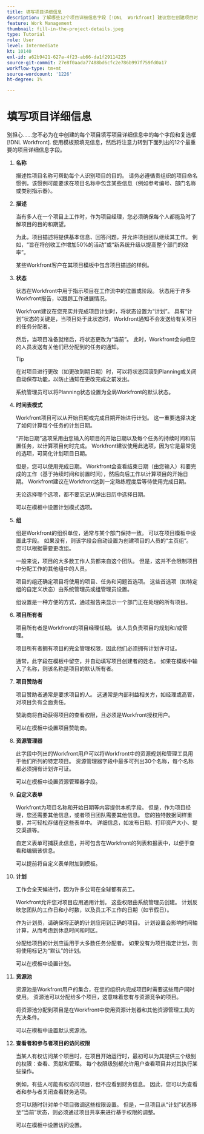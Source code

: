 ```yaml
---
title: 填写项目详细信息
description: 了解哪些12个项目详细信息字段 [!DNL  Workfront] 建议您在创建项目时填写。
feature: Work Management
thumbnail: fill-in-the-project-details.jpeg
type: Tutorial
role: User
level: Intermediate
kt: 10140
exl-id: a62b9421-627a-4f23-ab66-da1f29114225
source-git-commit: 27e8f0aada77488bd6cfc2e786b997f759fd0a17
workflow-type: tm+mt
source-wordcount: '1226'
ht-degree: 1%

---
```


# 填写项目详细信息

别担心……您不必为在中创建的每个项目填写项目详细信息中的每个字段和复选框 [!DNL  Workfront]. 使用模板预填充信息，然后将注意力转到下面列出的12个最重要的项目详细信息字段。

1. **名称**

   描述性项目名称可帮助每个人识别项目的目的。 请务必遵循贵组织的项目命名惯例，该惯例可能要求在项目名称中包含某些信息（例如参考编号、部门名称或类别指示器）。

1. **描述**

   当有多人在一个项目上工作时，作为项目经理，您必须确保每个人都能及时了解项目的目的和期望。

   为此，项目描述将提供基本信息、回答问题，并允许项目团队继续其工作。 例如，“旨在将创收工作增加50%的活动”或“新系统升级以提高整个部门的效率”。

   某些Workfront客户在其项目模板中包含项目描述的样例。

1. **状态**

   状态在Workfront中用于指示项目在工作流中的位置或阶段。 状态用于许多Workfront报告，以跟踪工作进展情况。

   Workfront建议在您充实并完成项目计划时，将状态设置为“计划”。 具有“计划”状态的关键是，当项目处于此状态时，Workfront通知不会发送给有关项目的任务分配者。

   然后，当项目准备就绪后，将状态更改为“当前”。 此时，Workfront会向相应的人员发送有关他们已分配到的任务的通知。

   >[!TIP]
   >
   >  在对项目进行更改（如更改到期日期）时，可以将状态回滚到Planning或关闭自动保存功能，以防止通知在更改完成之前发出。

   系统管理员可以将Planning状态设置为全局Workfront的默认状态。

1. **时间表模式**

   Workfront项目可以从开始日期或完成日期开始进行计划。 这一重要选择决定了如何计算每个任务的计划日期。

   “开始日期”选项采用由您输入的项目的开始日期以及每个任务的持续时间和前置任务，以计算项目何时完成。 Workfront建议使用此选项，因为它是最常见的选项，可简化计划项目日期。

   但是，您可以使用完成日期。 Workfront会查看结束日期（由您输入）和要完成的工作（基于持续时间和前置时间），然后向后工作以计算项目的开始日期。 Workfront建议在Workfront达到一定熟练程度后等待使用完成日期。

   无论选择哪个选项，都不要忘记从弹出日历中选择日期。

   可以在模板中设置计划模式选项。

1. **组**

   组是Workfront的组织单位，通常与某个部门保持一致。 可以在项目模板中设置此字段。 如果没有，则该字段会自动设置为创建项目的人员的“主页组”。 您可以根据需要更改组。

   一般来说，项目的大多数工作人员都来自这个团队。 但是，这并不会限制项目中分配工作的其他组中的人员。

   项目的组还确定项目将使用的项目、任务和问题首选项。 这些首选项（如特定组的自定义状态）由系统管理员或组管理员设置。

   组设置是一种方便的方式，通过报告来显示一个部门正在处理的所有项目。

1. **项目所有者**

   项目所有者是Workfront的项目经理任期。 该人员负责项目的规划和/或管理。

   项目所有者拥有项目的完全管理权限，因此他们必须拥有计划许可证。

   通常，此字段在模板中留空，并自动填写项目创建者的姓名。 如果在模板中输入了名称，则该名称是项目的默认所有者。

1. **项目赞助者**

   项目赞助者通常是要求项目的人。 这通常是内部利益相关方，如经理或高管，对项目负有全面责任。

   赞助商将自动获得项目的查看权限，且必须是Workfront授权用户。

   可以在模板中设置项目赞助商。

1. **资源管理器**

   此字段中列出的Workfront用户可以将Workfront中的资源规划和管理工具用于他们所列的特定项目。 资源管理器字段中最多可列出30个名称，每个名称都必须拥有计划许可证。

   可以在模板中设置资源管理器字段。

1. **自定义表单**

   Workfront为项目名称和开始日期等内容提供本机字段。 但是，作为项目经理，您还需要其他信息，或者项目团队需要其他信息。 您的独特数据同样重要，并可轻松存储在这些表单中。 详细信息，如发布日期、打印资产大小、提交渠道等。

   自定义表单可捕获此信息，并可包含在Workfront的列表和报表中，以便于查看和编辑该信息。

   可以提前将自定义表单附加到模板。

1. **计划**

   工作会全天候进行，因为许多公司在全球都有员工。

   Workfront允许您对项目应用通用计划。 这些权限由系统管理员创建。 计划反映您团队的工作日和小时数，以及员工不工作的日期（如节假日）。

   作为计划员，请确保将正确的计划应用到正确的项目。 计划设置会影响时间轴计算，从而考虑到休息时间和时区。

   分配给项目的计划应适用于大多数任务分配者。 如果没有为项目指定计划，则将使用标记为“默认”的计划。

   可以在模板中设置计划。

1. **资源池**

   资源池是Workfront用户的集合，在您的组织内完成项目时需要这些用户同时使用。 资源池可以分配给多个项目，这意味着您有与资源竞争的项目。

   将资源池分配到项目是在Workfront中使用资源计划器和其他资源管理工具的先决条件。

   可以在模板中设置默认资源池。

1. **查看者和参与者项目的访问权限**

   当某人有权访问某个项目时，在项目开始运行时，最初可以为其提供三个级别的权限：查看、贡献和管理。 每个权限级别都允许用户查看项目并对其执行某些操作。

   例如，有些人可能有权访问项目，但不应看到财务信息。 因此，您可以为查看者和参与者关闭查看财务选项。

   您可以随时针对单个项目微调这些权限设置。 但是，一旦项目从“计划”状态移至“当前”状态，则必须通过项目共享来进行基于权限的调整。

   可以在模板中设置访问设置。
